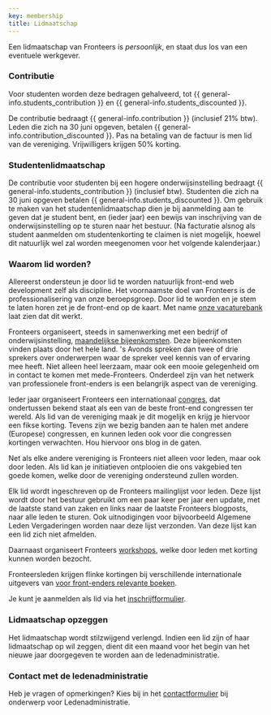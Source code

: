 ```yaml
---
key: membership
title: Lidmaatschap
---
```

Een lidmaatschap van Fronteers is _persoonlijk_, en staat dus los van een eventuele werkgever.

### Contributie


Voor studenten worden deze bedragen gehalveerd, tot {{ general-info.students_contribution }} en {{ general-info.students_discounted }}.

De contributie bedraagt {{ general-info.contribution }}  (inclusief 21% btw). Leden die zich na 30 juni opgeven, betalen {{ general-info.contribution_discounted }}. Pas na betaling van de factuur is men lid van de vereniging. Vrijwilligers krijgen 50% korting.

### Studentenlidmaatschap

De contributie voor studenten bij een hogere onderwijsinstelling bedraagt {{ general-info.students_contribution }} (inclusief btw). Studenten die zich na 30 juni opgeven betalen {{ general-info.students_discounted }}. Om gebruik te maken van het studentenlidmaatschap dien je bij aanmelding aan te geven dat je student bent, en (ieder jaar) een bewijs van inschrijving van de onderwijsinstelling op te sturen naar het bestuur. (Na facturatie alsnog als student aanmelden om studentenkorting te claimen is niet mogelijk, hoewel dit natuurlijk wel zal worden meegenomen voor het volgende kalenderjaar.)

### Waarom lid worden?

Allereerst ondersteun je door lid te worden natuurlijk front-end web development zelf als discipline. Het voornaamste doel van Fronteers is de professionalisering van onze beroepsgroep. Door lid te worden en je stem te laten horen zet je de front-end op de kaart. Met name [onze vacaturebank](/nl/werk-en-freelance/) laat zien dat dit werkt.

Fronteers organiseert, steeds in samenwerking met een bedrijf of onderwijsinstelling, [maandelijkse bijeenkomsten](/nl/activiteiten/events/). Deze bijeenkomsten vinden plaats door het hele land. 's Avonds spreken dan twee of drie sprekers over onderwerpen waar de spreker veel kennis van of ervaring mee heeft. Niet alleen heel leerzaam, maar ook een mooie gelegenheid om in contact te komen met mede-Fronteers. Onderdeel zijn van het netwerk van professionele front-enders is een belangrijk aspect van de vereniging. 

Ieder jaar organiseert Fronteers een internationaal [congres](/nl/congres), dat ondertussen bekend staat als een van de beste front-end congressen ter wereld. Als lid van de vereniging maak je dit mogelijk en krijg je hiervoor een fikse korting. Tevens zijn we bezig banden aan te halen met andere (Europese) congressen, en kunnen leden ook voor die congressen kortingen verwachten. Hou hiervoor ons blog in de gaten.

Net als elke andere vereniging is Fronteers niet alleen voor leden, maar ook door leden. Als lid kan je initiatieven ontplooien die ons vakgebied ten goede komen, welke door de vereniging ondersteund zullen worden.

Elk lid wordt ingeschreven op de Fronteers mailinglijst voor leden. Deze lijst wordt door het bestuur gebruikt om een paar keer per jaar een update, met de laatste stand van zaken en links naar de laatste Fronteers blogposts, naar alle leden te sturen. Ook uitnodigingen voor bijvoorbeeld Algemene Leden Vergaderingen worden naar deze lijst verzonden. Van deze lijst kan een lid zich niet afmelden.

Daarnaast organiseert Fronteers [workshops](/nl/activiteiten/workshops/), welke door leden met korting kunnen worden bezocht.

Fronteersleden krijgen flinke kortingen bij verschillende internationale uitgevers van [voor front-enders relevante boeken](/nl/word-lid/ledenkorting).

Je kunt je aanmelden als lid via het [inschrijfformulier](/nl/word-lid/).

### Lidmaatschap opzeggen

Het lidmaatschap wordt stilzwijgend verlengd. Indien een lid zijn of haar lidmaatschap op wil zeggen, dient dit een maand voor het begin van het nieuwe jaar doorgegeven te worden aan de ledenadministratie.

### Contact met de ledenadministratie

Heb je vragen of opmerkingen? Kies bij in het [contactformulier](/nl/footer/contact/) bij onderwerp voor Ledenadministratie.
